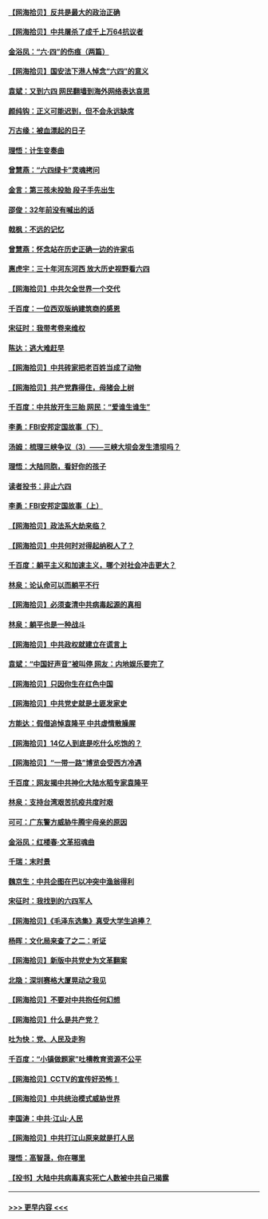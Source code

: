 #### [【网海拾贝】反共是最大的政治正确](../pages/nsc993/n13007051.md?t=06091252) 
#### [【网海拾贝】中共屠杀了成千上万64抗议者](../pages/nsc993/n13002713.md?t=06091252) 
#### [金浴凤：“六·四”的伤痕（两篇）](../pages/nsc993/n13001719.md?t=06091252) 
#### [【网海拾贝】国安法下港人悼念“六四”的意义](../pages/nsc993/n13001039.md?t=06091252) 
#### [袁斌：又到六四 网民翻墙到海外网络表达哀思](../pages/nsc993/n13000995.md?t=06091252) 
#### [颜纯钩：正义可能迟到，但不会永远缺席](../pages/nsc993/n13000920.md?t=06091252) 
#### [万古缘：被血漂起的日子](../pages/nsc993/n13000914.md?t=06091252) 
#### [理悟：计生变奏曲](../pages/nsc993/n13000414.md?t=06091252) 
#### [曾慧燕：“六四绿卡”灵魂拷问](../pages/nsc993/n13000277.md?t=06091252) 
#### [金言：第三孩未投胎 段子手先出生](../pages/nsc993/n13000215.md?t=06091252) 
#### [邵俊：32年前没有喊出的话](../pages/nsc993/n13000181.md?t=06091252) 
#### [戟枫：不远的记忆](../pages/nsc993/n13000121.md?t=06091252) 
#### [曾慧燕：怀念站在历史正确一边的许家屯](../pages/nsc993/n13000073.md?t=06091252) 
#### [惠虎宇：三十年河东河西 放大历史视野看六四](../pages/nsc993/n13000018.md?t=06091252) 
#### [【网海拾贝】中共欠全世界一个交代](../pages/nsc993/n12998706.md?t=06091252) 
#### [千百度：一位西双版纳建筑商的感恩](../pages/nsc993/n12998487.md?t=06091252) 
#### [宋征时：我带考卷来维权](../pages/nsc993/n12994088.md?t=06091252) 
#### [陈达：逃大难赶早](../pages/nsc993/n12993569.md?t=06091252) 
#### [【网海拾贝】中共砖家把老百姓当成了动物](../pages/nsc993/n12993483.md?t=06091252) 
#### [【网海拾贝】共产党靠得住，母猪会上树](../pages/nsc993/n12990730.md?t=06091252) 
#### [千百度：中共放开生三胎 网民：“爱谁生谁生”](../pages/nsc993/n12990644.md?t=06091252) 
#### [李勇：FBI安邦定国故事（下）](../pages/nsc993/n12987854.md?t=06091252) 
#### [汤姆：梳理三峡争议（3）——三峡大坝会发生溃坝吗？](../pages/nsc993/n12989806.md?t=06091252) 
#### [理悟：大陆同胞，看好你的孩子](../pages/nsc993/n12989778.md?t=06091252) 
#### [读者投书：非止六四](../pages/nsc993/n12989673.md?t=06091252) 
#### [李勇：FBI安邦定国故事（上）](../pages/nsc993/n12987749.md?t=06091252) 
#### [【网海拾贝】政法系大劫来临？](../pages/nsc993/n12987596.md?t=06091252) 
#### [【网海拾贝】中共何时对得起纳税人了？](../pages/nsc993/n12985578.md?t=06091252) 
#### [千百度：躺平主义和加速主义，哪个对社会冲击更大？](../pages/nsc993/n12985512.md?t=06091252) 
#### [林泉：论认命可以而躺平不行](../pages/nsc993/n12985505.md?t=06091252) 
#### [【网海拾贝】必须查清中共病毒起源的真相](../pages/nsc993/n12984276.md?t=06091252) 
#### [林泉：躺平也是一种战斗](../pages/nsc993/n12984194.md?t=06091252) 
#### [【网海拾贝】中共政权就建立在谎言上](../pages/nsc993/n12981880.md?t=06091252) 
#### [袁斌：“中国好声音”被叫停 网友：内地娱乐要完了](../pages/nsc993/n12981826.md?t=06091252) 
#### [【网海拾贝】只因你生在红色中国](../pages/nsc993/n12979096.md?t=06091252) 
#### [【网海拾贝】中共党史就是土匪发家史](../pages/nsc993/n12976478.md?t=06091252) 
#### [方能达：假借追悼袁隆平 中共虚情散臊腥](../pages/nsc993/n12976396.md?t=06091252) 
#### [【网海拾贝】14亿人到底是吃什么吃饱的？](../pages/nsc993/n12974125.md?t=06091252) 
#### [【网海拾贝】“一带一路”博览会受西方冷遇](../pages/nsc993/n12971787.md?t=06091252) 
#### [千百度：网友揭中共神化大陆水稻专家袁隆平](../pages/nsc993/n12971733.md?t=06091252) 
#### [林泉：支持台湾艰苦抗疫共度时艰](../pages/nsc993/n12971350.md?t=06091252) 
#### [可可：广东警方威胁牛腾宇母亲的原因](../pages/nsc993/n12971100.md?t=06091252) 
#### [金浴凤：红楼春·文革招魂曲](../pages/nsc993/n12970354.md?t=06091252) 
#### [千瑞：末时景](../pages/nsc993/n12970337.md?t=06091252) 
#### [魏京生：中共企图在巴以冲突中渔翁得利](../pages/nsc993/n12970286.md?t=06091252) 
#### [宋征时：我找到的六四军人](../pages/nsc993/n12970213.md?t=06091252) 
#### [【网海拾贝】《毛泽东选集》真受大学生追捧？](../pages/nsc993/n12968779.md?t=06091252) 
#### [杨晖：文化局来查了之二：听证](../pages/nsc993/n12966528.md?t=06091252) 
#### [【网海拾贝】新版中共党史为文革翻案](../pages/nsc993/n12967526.md?t=06091252) 
#### [北隐：深圳赛格大厦晃动之我见](../pages/nsc993/n12967393.md?t=06091252) 
#### [【网海拾贝】不要对中共抱任何幻想](../pages/nsc993/n12965222.md?t=06091252) 
#### [【网海拾贝】什么是共产党？](../pages/nsc993/n12962781.md?t=06091252) 
#### [吐为快：党、人民及走狗](../pages/nsc993/n12962747.md?t=06091252) 
#### [千百度：“小镇做题家”吐槽教育资源不公平](../pages/nsc993/n12962705.md?t=06091252) 
#### [【网海拾贝】CCTV的宣传好恐怖！](../pages/nsc993/n12959984.md?t=06091252) 
#### [【网海拾贝】中共统治模式威胁世界](../pages/nsc993/n12957622.md?t=06091252) 
#### [李国涛：中共‧江山‧人民](../pages/nsc993/n12957502.md?t=06091252) 
#### [【网海拾贝】中共打江山原来就是打人民](../pages/nsc993/n12954345.md?t=06091252) 
#### [理悟：高智晟，你在哪里](../pages/nsc993/n12953115.md?t=06091252) 
#### [【投书】大陆中共病毒真实死亡人数被中共自己揭露](../pages/nsc993/n12953050.md?t=06091252) 

----
#### [ >>> 更早内容 <<< ](../indexes/nsc993-earlier.md)
